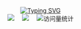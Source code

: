 <div align="center">
    <a href="https://blog.sunguoqi.com/">
      <img src="https://readme-typing-svg.demolab.com?font=Fira+Code&pause=1000&width=435&lines=console.log(%22Hello%2C%20World%22);前端笨鸟 欢迎您!&center=true&size=27" alt="Typing SVG" />
    </a>
</div>
<div align="center">
    <a href="http://www.janus-c.top/"><img src="https://img.shields.io/badge/Blog-博客-fa8072" /></a>&emsp;
    <a href="https://juejin.cn/user/1433418895468829"><img src="https://img.shields.io/badge/Juejin-掘金-1e80ff" /></a>&emsp;
    <!-- visitor statistics logo 访问量统计徽标 -->
    <img src="https://komarev.com/ghpvc/?username=zhan-hc&label=Views&color=0e75b6&style=flat" alt="访问量统计" />
  </div>
